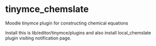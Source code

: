 tinymce_chemslate
=================

Moodle tinymce plugin for constructing chemical equations

Install this is lib/editor/tinymce/plugins and also install local_chemslate plugin
visiting notification page.
